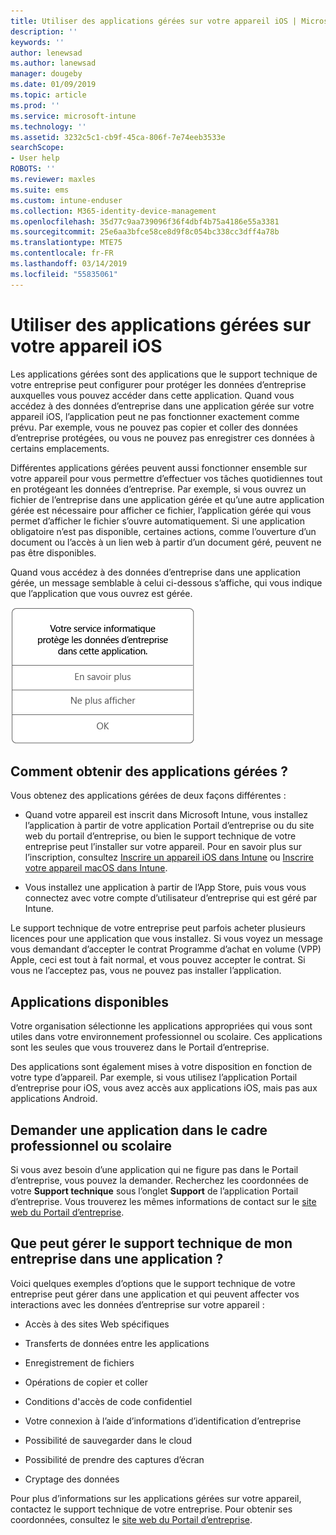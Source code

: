 ```yaml
---
title: Utiliser des applications gérées sur votre appareil iOS | Microsoft Docs
description: ''
keywords: ''
author: lenewsad
ms.author: lanewsad
manager: dougeby
ms.date: 01/09/2019
ms.topic: article
ms.prod: ''
ms.service: microsoft-intune
ms.technology: ''
ms.assetid: 3232c5c1-cb9f-45ca-806f-7e74eeb3533e
searchScope:
- User help
ROBOTS: ''
ms.reviewer: maxles
ms.suite: ems
ms.custom: intune-enduser
ms.collection: M365-identity-device-management
ms.openlocfilehash: 35d77c9aa739096f36f4dbf4b75a4186e55a3381
ms.sourcegitcommit: 25e6aa3bfce58ce8d9f8c054bc338cc3dff4a78b
ms.translationtype: MTE75
ms.contentlocale: fr-FR
ms.lasthandoff: 03/14/2019
ms.locfileid: "55835061"
---
```

# <a name="use-managed-apps-on-your-ios-device"></a>Utiliser des applications gérées sur votre appareil iOS

Les applications gérées sont des applications que le support technique de votre entreprise peut configurer pour protéger les données d’entreprise auxquelles vous pouvez accéder dans cette application. Quand vous accédez à des données d’entreprise dans une application gérée sur votre appareil iOS, l’application peut ne pas fonctionner exactement comme prévu. Par exemple, vous ne pouvez pas copier et coller des données d’entreprise protégées, ou vous ne pouvez pas enregistrer ces données à certains emplacements.

Différentes applications gérées peuvent aussi fonctionner ensemble sur votre appareil pour vous permettre d’effectuer vos tâches quotidiennes tout en protégeant les données d’entreprise. Par exemple, si vous ouvrez un fichier de l’entreprise dans une application gérée et qu’une autre application gérée est nécessaire pour afficher ce fichier, l’application gérée qui vous permet d’afficher le fichier s’ouvre automatiquement. Si une application obligatoire n’est pas disponible, certaines actions, comme l’ouverture d’un document ou l’accès à un lien web à partir d’un document géré, peuvent ne pas être disponibles.

Quand vous accédez à des données d’entreprise dans une application gérée, un message semblable à celui ci-dessous s’affiche, qui vous indique que l’application que vous ouvrez est gérée.

![managed-apps-message-ios](./media/managed-apps-message.png)

## <a name="how-do-i-get-managed-apps"></a>Comment obtenir des applications gérées ?  
Vous obtenez des applications gérées de deux façons différentes :

-   Quand votre appareil est inscrit dans Microsoft Intune, vous installez l’application à partir de votre application Portail d’entreprise ou du site web du portail d’entreprise, ou bien le support technique de votre entreprise peut l’installer sur votre appareil. Pour en savoir plus sur l’inscription, consultez [Inscrire un appareil iOS dans Intune](enroll-your-device-in-intune-ios.md) ou [Inscrire votre appareil macOS dans Intune](enroll-your-device-in-intune-macos.md).

-   Vous installez une application à partir de l’App Store, puis vous vous connectez avec votre compte d’utilisateur d’entreprise qui est géré par Intune.

Le support technique de votre entreprise peut parfois acheter plusieurs licences pour une application que vous installez. Si vous voyez un message vous demandant d’accepter le contrat Programme d’achat en volume (VPP) Apple, ceci est tout à fait normal, et vous pouvez accepter le contrat. Si vous ne l’acceptez pas, vous ne pouvez pas installer l’application.

## <a name="available-apps"></a>Applications disponibles   
 Votre organisation sélectionne les applications appropriées qui vous sont utiles dans votre environnement professionnel ou scolaire. Ces applications sont les seules que vous trouverez dans le Portail d’entreprise.   

 Des applications sont également mises à votre disposition en fonction de votre type d’appareil. Par exemple, si vous utilisez l’application Portail d’entreprise pour iOS, vous avez accès aux applications iOS, mais pas aux applications Android.   

## <a name="request-an-app-for-work-or-school"></a>Demander une application dans le cadre professionnel ou scolaire   
 Si vous avez besoin d’une application qui ne figure pas dans le Portail d’entreprise, vous pouvez la demander. Recherchez les coordonnées de votre **Support technique** sous l’onglet **Support** de l’application Portail d’entreprise. Vous trouverez les mêmes informations de contact sur le [site web du Portail d’entreprise](https://go.microsoft.com/fwlink/?linkid=2010980).   
 

## <a name="what-can-my-company-support-manage-in-an-app"></a>Que peut gérer le support technique de mon entreprise dans une application ?  
Voici quelques exemples d’options que le support technique de votre entreprise peut gérer dans une application et qui peuvent affecter vos interactions avec les données d’entreprise sur votre appareil :

-   Accès à des sites Web spécifiques

-   Transferts de données entre les applications

-   Enregistrement de fichiers

-   Opérations de copier et coller

-   Conditions d'accès de code confidentiel

-   Votre connexion à l’aide d’informations d’identification d’entreprise

-   Possibilité de sauvegarder dans le cloud

-   Possibilité de prendre des captures d’écran

-   Cryptage des données

Pour plus d’informations sur les applications gérées sur votre appareil, contactez le support technique de votre entreprise. Pour obtenir ses coordonnées, consultez le [site web du Portail d’entreprise](https://go.microsoft.com/fwlink/?linkid=2010980).
